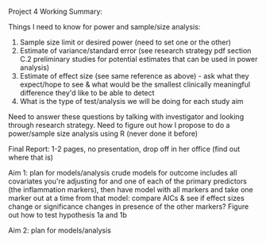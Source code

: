 Project 4 Working Summary:

Things I need to know for power and sample/size analysis:

1. Sample size limit or desired power (need to set one or the other)
2. Estimate of variance/standard error (see research strategy pdf section C.2 preliminary studies for potential estimates that can be used in power analysis)
3. Estimate of effect size (see same reference as above) - ask what they expect/hope to see & what would be the smallest clinically meaningful difference they'd like to be able to detect
4. What is the type of test/analysis we will be doing for each study aim

Need to answer these questions by talking with investigator and looking through research strategy. 
Need to figure out how I propose to do a power/sample size analysis using R (never done it before)

Final Report: 1-2 pages, no presentation, drop off in her office (find out where that is)

Aim 1: plan for models/analysis
crude models for outcome includes all covariates you're adjusting for and one of each of the primary predictors (the inflammation markers), then have model with all markers and take one marker out at a time from that model: compare AICs & see if effect sizes change or significance changes in presence of the other markers?
Figure out how to test hypothesis 1a and 1b

Aim 2: plan for models/analysis